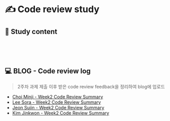 # ✍ Code review study

## 📄 Study content
<br>
<br>
<br>

## 💻 BLOG - Code review log
> 2주차 과제 제출 이후 받은 code review feedback을 정리하여 blog에 업로드
<!-- [Choi Minji](your blog url) 와 같이 표시 -->
- [Choi Minji - Week2 Code Review Summary]()
- [Lee Sora - Week2 Code Review Summary]()
- [Jeon Sujin  - Week2 Code Review Summary]()
- [Kim Jinkwon - Week2 Code Review Summary]()
